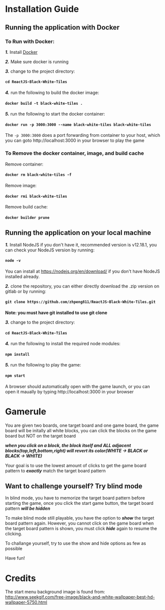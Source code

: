 # Installation Guide
## Running the application with Docker
### To Run with Docker:
***1.*** Install [Docker](https://www.docker.com/get-started)

***2.*** Make sure docker is running

***3.*** change to the project directory:
#### `cd ReactJS-Black-White-Tiles` <br />

***4.*** run the following to build the docker image:
#### `docker build -t black-white-tiles .` <br />

***5.*** run the following to start the docker container:
#### `docker run -p 3000:3000 --name black-white-tiles black-white-tiles` <br />
The `-p 3000:3000` does a port forwarding from container to your host, which you can goto http://localhost:3000 in your browser to play the game<br />

### To Remove the docker container, image, and build cache
Remove container:
#### `docker rm black-white-tiles -f`

Remove image:
#### `docker rmi black-white-tiles`

Remove build cache:
#### `docker builder prune`

## Running the application on your local machine
***1.*** Install NodeJS if you don't have it, recommended version is v12.18.1, you can check your NodeJS version by running:
#### `node -v`
You can install at https://nodejs.org/en/download/ if you don't have NodeJS installed already. <br />

***2.*** clone the repository, you can either directly download the .zip version on gitlab or by running:
#### `git clone https://github.com/zhpeng811/ReactJS-Black-White-Tiles.git`
**Note: you must have git installed to use git clone** <br />

***3.*** change to the project directory:
#### `cd ReactJS-Black-White-Tiles` <br />

***4.*** run the following to install the required node modules:
#### `npm install` <br />

***5.*** run the following to play the game:
#### `npm start`
A browser should automatically open with the game launch, or you can open it maually by typing http://localhost:3000 in your browser <br />

# Gamerule
You are given two boards, one target board and one game board, the game board will be initally all white blocks, you can click the blocks on the game board but NOT on the target board

***when you click on a block, the block itself and ALL adjacent blocks(top,left,bottom,right) will revert its color(WHITE -> BLACK or BLACK -> WHITE)***

Your goal is to use the lowest amount of clicks to get the game board pattern to ***exactly*** match the target board pattern 

## Want to challenge yourself? Try blind mode
In blind mode, you have to memorize the target board pattern before starting the game, once you click the start game button, the target board pattern ***will be hidden***

To make blind mode still playable, you have the option to ***show*** the target board pattern again. However, you cannot click on the game board when the target board pattern is shown, you must click ***hide*** again to resume the clicking.

To challange yourself, try to use the show and hide options as few as possible

Have fun!

# Credits
The start menu background image is found from: http://www.seekgif.com/free-image/black-and-white-wallpaper-best-hd-wallpaper-5750.html
